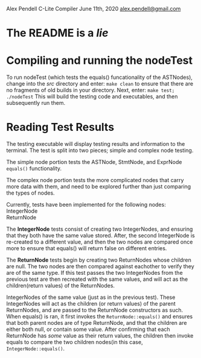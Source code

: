 Alex Pendell
C-Lite Compiler
June 11th, 2020
alex.pendell@gmail.com


# The README is a _lie_

# Compiling and running the nodeTest
To run nodeTest (which tests the equals() funcationality of the ASTNodes), change into the _src_ directory and enter:
`make clean`
to ensure that there are no fragments of old builds in your directory. Next, enter:
`make test; ./nodeTest`
This will build the testing code and executables, and then subsequently run them.

# Reading Test Results
The testing executable will display testing results and information to the terminal.
The test is split into two pieces; simple and complex node testing.

The simple node portion tests the ASTNode, StmtNode, and ExprNode `equals()` functionality.

The complex node portion tests the more complicated nodes that carry more data with them, and 
need to be explored further than just comparing the types of nodes.

Currently, tests have been implemented for the following nodes:     
IntegerNode     
ReturnNode      

The **IntegerNode** tests consist of creating two IntegerNodes, and ensuring that they both have the same value stored. After,
the second IntegerNode is re-created to a different value, and then the two nodes are compared once more to ensure that equals()
will return false on different entries.

The **ReturnNode** tests begin by creating two ReturnNodes whose children are null. The two nodes are then compared against eachother to
verify they are of the same type. If this test passes the two IntegerNodes from the previous test are then recreated with the same values,
and will act as the children(return values) of the ReturnNodes. 

IntegerNodes of the same value (just as in the previous test). These IntegerNodes will act as the children (or return values) of the parent
ReturnNodes, and are passed to the ReturnNode constructors as such. When equals() is ran, it first invokes the `ReturnNode::equals()` and 
ensures that both parent nodes are of type ReturnNode, and that the children are either both null, or contain some value. 
After confirming that each ReturnNode has _some_ value as their return values, the children then invoke equals to compare the two children
nodes(in this case, `IntegerNode::equals()`.
